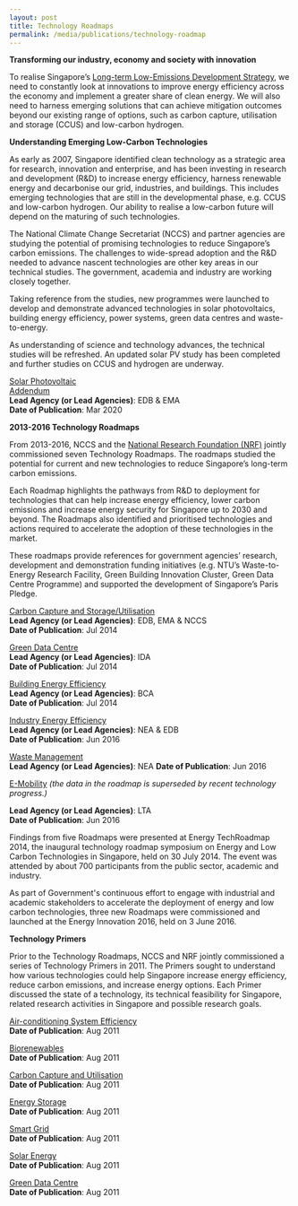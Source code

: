 ```yaml
---
layout: post
title: Technology Roadmaps
permalink: /media/publications/technology-roadmap
---
```

**Transforming our industry, economy and society with innovation**

To realise Singapore’s [Long-term Low-Emissions Development Strategy](https://www.nccs.gov.sg/media/publications/singapores-long-term-low-emissions-development-strategy), we need to constantly look at innovations to improve energy efficiency across the economy and implement a greater share of clean energy. We will also need to harness emerging solutions that can achieve mitigation outcomes beyond our existing range of options, such as carbon capture, utilisation and storage (CCUS) and low-carbon hydrogen.

**Understanding Emerging Low-Carbon Technologies**

As early as 2007, Singapore identified clean technology as a strategic area for research, innovation and enterprise, and has been investing in research and development (R&D) to increase energy efficiency, harness renewable energy and decarbonise our grid, industries, and buildings. This includes emerging technologies that are still in the developmental phase, e.g. CCUS and low-carbon hydrogen. Our ability to realise a low-carbon future will depend on the maturing of such technologies. 

The National Climate Change Secretariat (NCCS) and partner agencies are studying the potential of promising technologies to reduce Singapore’s carbon emissions. The challenges to wide-spread adoption and the R&D needed to advance nascent technologies are other key areas in our technical studies. The government, academia and industry are working closely together. 

Taking reference from the studies, new programmes were launched to develop and demonstrate advanced technologies in solar photovoltaics, building energy efficiency, power systems, green data centres and waste-to-energy.  

As understanding of science and technology advances, the technical studies will be refreshed. 
An updated solar PV study has been completed and further studies on CCUS and hydrogen are underway.

[<a href="/files/docs/default-source/default-document-library/Solar%20PV%20Roadmap%20for%20Singapore%202020.pdf" target="_blank">Solar Photovoltaic</a>](/files/docs/default-source/default-document-library/Solar%20PV%20Roadmap%20for%20Singapore%202020.pdf)  
[<a href="/files/docs/default-source/default-document-library/Addendum%20to%20the%20Update%20of%20the%20Solar%20PV%20Roadmap%20(March%202020).pdf" target="_blank">Addendum</a>](/files/docs/default-source/default-document-library/Addendum%20to%20the%20Update%20of%20the%20Solar%20PV%20Roadmap%20(March%202020).pdf)  
**Lead Agency (or Lead Agencies)**: EDB & EMA  
**Date of Publication**: Mar 2020

**2013-2016 Technology Roadmaps**

From 2013-2016, NCCS and the [<a href="https://www.nrf.gov.sg/">National Research Foundation (NRF)</a>](https://www.nrf.gov.sg/) jointly commissioned seven Technology Roadmaps. The roadmaps studied the potential for current and new technologies to reduce Singapore’s long-term carbon emissions.

Each Roadmap highlights the pathways from R&D to deployment for technologies that can help increase energy efficiency, lower carbon emissions and increase energy security for Singapore up to 2030 and beyond. The Roadmaps also identified and prioritised technologies and actions required to accelerate the adoption of these technologies in the market.

These roadmaps provide references for government agencies’ research, development and demonstration funding initiatives (e.g. NTU’s Waste-to-Energy Research Facility, Green Building Innovation Cluster, Green Data Centre Programme) and supported the development of Singapore’s Paris Pledge.

[<a href="/files/docs/default-source/default-document-library/carbon-capture-and-storage-utilisation-singapore-perspectives.pdf" target="_blank">Carbon Capture and Storage/Utilisation</a>](/files/docs/default-source/default-document-library/carbon-capture-and-storage-utilisation-singapore-perspectives.pdf)  
**Lead Agency (or Lead Agencies)**: EDB, EMA & NCCS  
**Date of Publication**: Jul 2014

[<a href="/files/docs/default-source/default-document-library/green-data-centre-technology-roadmap.pdf" target="_blank">Green Data Centre</a>](/files/docs/default-source/default-document-library/green-data-centre-technology-roadmap.pdf)  
**Lead Agency (or Lead Agencies)**: IDA  
**Date of Publication**: Jul 2014

[<a href="/files/docs/default-source/default-document-library/building-energy-efficiency-r-and-d-roadmap.pdf" target="_blank">Building Energy Efficiency</a>](/files/docs/default-source/default-document-library/building-energy-efficiency-r-and-d-roadmap.pdf)  
**Lead Agency (or Lead Agencies)**: BCA  
**Date of Publication**: Jul 2014

[<a href="/files/docs/default-source/default-document-library/industry-energy-efficiency-technology-roadmap.pdf" target="_blank">Industry Energy Efficiency</a>](/files/docs/default-source/default-document-library/industry-energy-efficiency-technology-roadmap.pdf)  
**Lead Agency (or Lead Agencies)**: NEA & EDB  
**Date of Publication**: Jun 2016

[<a href="/files/docs/default-source/default-document-library/solid-waste-management-technology-roadmap.pdf" target="_blank">Waste Management</a>](/files/docs/default-source/default-document-library/solid-waste-management-technology-roadmap.pdf)  
**Lead Agency (or Lead Agencies)**: NEA
**Date of Publication**: Jun 2016

[<a href="/files/docs/default-source/default-document-library/e-mobility-technology-roadmap.pdf" target="_blank">E-Mobility</a>](/files/docs/default-source/default-document-library/e-mobility-technology-roadmap.pdf)
*(the data in the roadmap is superseded by recent technology progress.)*

**Lead Agency (or Lead Agencies)**: LTA  
**Date of Publication**: Jun 2016

Findings from five Roadmaps were presented at Energy TechRoadmap 2014, the inaugural technology roadmap symposium on Energy and Low Carbon Technologies in Singapore, held on 30 July 2014. The event was attended by about 700 participants from the public sector, academic and industry.

As part of Government's continuous effort to engage with industrial and academic stakeholders to accelerate the deployment of energy and low carbon technologies, three new Roadmaps were commissioned and launched at the Energy Innovation 2016, held on 3 June 2016.


**Technology Primers**

Prior to the Technology Roadmaps, NCCS and NRF jointly commissioned a series of Technology Primers in 2011. The Primers sought to understand how various technologies could help Singapore increase energy efficiency, reduce carbon emissions, and increase energy options. Each Primer discussed the state of a technology, its technical feasibility for Singapore, related research activities in Singapore and possible research goals.

[<a href="/files/docs/default-source/default-document-library/air-con-system-efficiency-primer-a-summary.pdf" target="_blank">Air-conditioning System Efficiency</a>](/files/docs/default-source/default-document-library/air-con-system-efficiency-primer-a-summary.pdf)  
**Date of Publication**: Aug 2011

[<a href="/files/docs/default-source/default-document-library/air-con-system-efficiency-primer-a-summary.pdf" target="_blank">Biorenewables</a>](/files/docs/default-source/default-document-library/air-con-system-efficiency-primer-a-summary.pdf)  
**Date of Publication**: Aug 2011

[<a href="/files/docs/default-source/default-document-library/carbon-capture-and-storage-utilisation-technology-primer-a-summary.pdf" target="_blank">Carbon Capture and Utilisation</a>](/files/docs/default-source/default-document-library/carbon-capture-and-storage-utilisation-technology-primer-a-summary.pdf)  
**Date of Publication**: Aug 2011

[<a href="/files/docs/default-source/default-document-library/energy-storage-technology-primer-a-summary.pdf" target="_blank">Energy Storage</a>](/files/docs/default-source/default-document-library/energy-storage-technology-primer-a-summary.pdf)  
**Date of Publication**: Aug 2011

[<a href="/files/docs/default-source/default-document-library/smart-grid-technology-primer-a-summary.pdf" target="_blank">Smart Grid</a>](/files/docs/default-source/default-document-library/smart-grid-technology-primer-a-summary.pdf)  
**Date of Publication**: Aug 2011

[<a href="/files/docs/default-source/default-document-library/solar-energy-technology-primer-a-summary.pdf" target="_blank">Solar Energy</a>](/files/docs/default-source/default-document-library/solar-energy-technology-primer-a-summary.pdf)  
**Date of Publication**:  Aug 2011

[<a href="/files/docs/default-source/default-document-library/green-data-centre-technology-primer-a-summary.pdf" target="_blank">Green Data Centre</a>](/files/docs/default-source/default-document-library/green-data-centre-technology-primer-a-summary.pdf)  
**Date of Publication**:  Aug 2011
